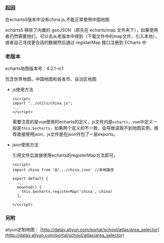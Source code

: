 ### 起因

在echarts5版本中没有china.js,不能正常使用中国地图

echarts5 移除了内置的 geoJSON（原先在 echarts/map 文件夹下），如果使用者仍然需要他们，可以去从老版本中得到（下载文件中的map文件，引入本地），或者自己寻找更合适的数据然后通过 registerMap 接口注册到 ECharts 中

### 老版本

echarts地图版本号：4.2.1-rc1

包含世界地图，中国地图和各省市、自治区地图

+ js使用方法

    ```
    <script>
    import "../utils/china.js";
    ...
    </script>
    ```
    需要注意的是vue使用时echarts的定义，js文件内是`echarts`，vue中定义一般是`this.$echarts`，如果两个定义的不一致，会导致读取不到地图实例，推荐直接使用json，js文件是在json外包了一层exports。

+ json使用方法

    引用文件后直接使用echarts的registerMap方法即可。
    ```
    <script>
    import china from '@/.../china.json' //本地路径

    export default {
      ...
      mounted() {
        this.$echarts.registerMap('china', china)
      },
      ...
    </script>
    ```

### 另附

aliyun定制地图：
[http://datav.aliyun.com/portal/school/atlas/area_selector](http://datav.aliyun.com/portal/school/atlas/area_selector)